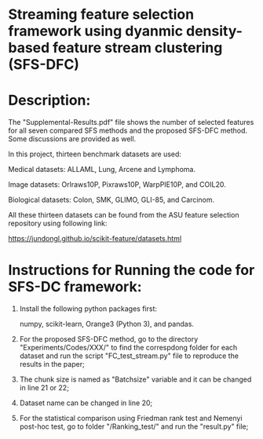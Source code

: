 # Streaming feature selection framework using dyanmic density-based feature stream clustering (SFS-DFC)

# Description:
The "Supplemental-Results.pdf" file shows the number of selected features for all seven compared SFS methods and the proposed SFS-DFC method. Some discussions are provided as well.

In this project, thirteen benchmark datasets are used:

Medical datasets: ALLAML, Lung, Arcene and Lymphoma.

Image datasets: Orlraws10P, Pixraws10P, WarpPIE10P, and COIL20.

Biological datasets: Colon, SMK, GLIMO, GLI-85, and Carcinom.

All these thirteen datasets can be found from the ASU feature selection repository using following link:

https://jundongl.github.io/scikit-feature/datasets.html

# Instructions for Running the code for SFS-DC framework:

1. Install the following python packages first:

   numpy, scikit-learn, Orange3 (Python 3), and pandas.

2. For the proposed SFS-DFC method, go to the directory "Experiments/Codes/XXX/" to find the correspdong folder for each dataset and run the script "FC_test_stream.py" file to reproduce the results in the paper;
3. The chunk size is named as "Batchsize" variable and it can be changed in line 21 or 22;
4. Dataset name can be changed in line 20; 
5. For the statistical comparison using Friedman rank test and Nemenyi post-hoc test, go to folder "/Ranking_test/" and run the "result.py" file;
